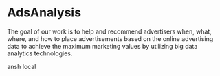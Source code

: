 # AdsAnalysis

The goal of our work is to help and recommend advertisers when, what, where, and how to place advertisements based on the online advertising data to achieve the maximum marketing values by utilizing big data analytics technologies.

ansh local